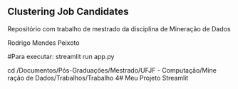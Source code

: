 ## Clustering Job Candidates
Repositório com trabalho de mestrado da disciplina de Mineração de Dados

Rodrigo Mendes Peixoto

#Para executar: 
streamlit run app.py

cd /Documentos/Pós-Graduações/Mestrado/UFJF - Computação/Mine
ração de Dados/Trabalhos/Trabalho 4# Meu Projeto Streamlit
